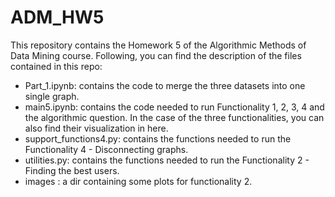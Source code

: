 # ADM_HW5
This repository contains the Homework 5 of the Algorithmic Methods of Data Mining course. Following, you can find the description of the files contained in this repo:
* Part_1.ipynb: contains the code to merge the three datasets into one single graph. 
* main5.ipynb: contains the code needed to run Functionality 1, 2, 3, 4 and the algorithmic question. In the case of the three functionalities, you can also find their visualization in here. 
* support_functions4.py: contains the functions needed to run the Functionality 4 - Disconnecting graphs.
* utilities.py: contains the functions needed to run the Functionality 2 - Finding the best users. 
* images : a dir containing some plots for functionality 2.
